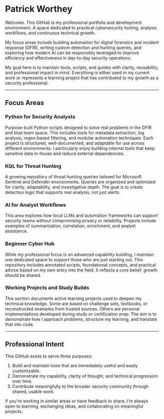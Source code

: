 # Patrick Worthey

Welcome. This GitHub is my professional portfolio and development environment. A space dedicated to practical cybersecurity tooling, analysis workflows, and continuous technical growth.

My focus areas include building automation for digital forensics and incident response (DFIR), writing custom detection and hunting queries, and exploring how modern AI can be responsibly leveraged to improve efficiency and effectiveness in day-to-day security operations.

My goal here is to maintain tools, scripts, and guides with clarity, reusability, and professional impact in mind. Everything is either used in my current work or represents a learning project that has contributed to my growth as a security professional.

---

## Focus Areas

### Python for Security Analysts
Purpose-built Python scripts designed to solve real problems in the DFIR and blue team space. This includes tools for metadata extraction, log analysis, regex-based filtering, and modular automation techniques. Each project is structured, well-documented, and adaptable for use across different environments. I particularly enjoy building internal tools that keep sensitive data in-house and reduce external dependencies.

### KQL for Threat Hunting
A growing repository of threat hunting queries tailored for Microsoft Sentinel and Defender environments. Queries are organized and optimized for clarity, adaptability, and investigative depth. The goal is to create detection logic that supports real analysis, not just alerts.

### AI for Analyst Workflows
This area explores how local LLMs and automation frameworks can support security teams without compromising privacy or reliability. Projects include examples of summarization, correlation, enrichment, and analyst assistance.

### Beginner Cyber Hub
While my professional focus is on advanced capability building, I maintain one dedicated space to support those who are just starting out. This repository includes annotated scripts, foundational concepts, and practical advice based on my own entry into the field. It reflects a core belief: growth should be shared.

### Working Projects and Study Builds
This section documents active learning projects used to deepen my technical knowledge. Some are based on challenge sets, textbooks, or reconstructed examples from trusted sources. Others are personal implementations developed during study or certification prep. The aim is to demonstrate how I approach problems, structure my learning, and translate that into code.

---

## Professional Intent

This GitHub exists to serve three purposes:

1. Build and maintain tools that are immediately useful and easily customizable.
2. Demonstrate my capability, clarity of thought, and technical progression over time.
3. Contribute meaningfully to the broader security community through shared, usable work.

If you're working in similar areas or have feedback to share, I'm always open to learning, exchanging ideas, and collaborating on meaningful projects.
